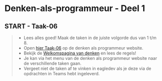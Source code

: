 # Denken-als-programmeur - Deel 1

## START - Taak-06
>* Lees alles goed! Maak de taken in de juiste volgorde dus van 1 t/m 8.
>* Open [hier Taak-06](https://talnet.sharepoint.com/sites/Denkenalsprogrammeur2/SitePages/taak6.aspx) op de denken als programmeur website.
>* Bekijk de [Welkomspagina van denken](https://talnet.sharepoint.com/sites/Denkenalsprogrammeur2/SitePages/Denken.aspx) en lees de regels! 
>* Je kan via het menu van de denken als programmeur website naar de verschillende taken gaan.
>* Vergeet niet de taken af te vinken in eagledev als je deze via de opdrachten in Teams hebt ingeleverd.

<!--- ------------ DIT COMMENTAAR LATEN STAAN AUB ------------
------------------ ------------------------------ ------------
------------------ eagle ref:23737832
------------------ ------------------------------ ------------
------------------ DIT COMMENTAAR LATEN STAAN AUB -------- -->